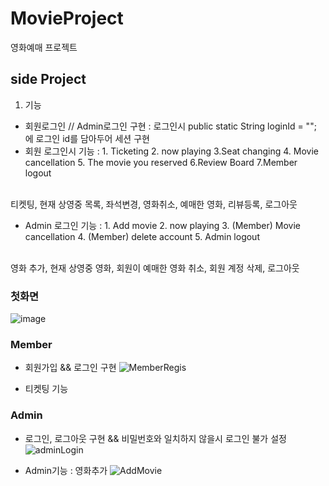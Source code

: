 # MovieProject
영화예매 프로젝트

## side Project 

1. 기능
- 회원로그인 // Admin로그인 구현 : 로그인시 public static String loginId = ""; 에 로그인 id를 담아두어 세션 구현
- 회원 로그인시 기능
: 1. Ticketing 2. now playing 3.Seat changing 4. Movie cancellation 5. The movie you reserved 6.Review Board 7.Member logout
<br>
티켓팅, 현재 상영중 목록, 좌석변경, 영화취소, 예매한 영화, 리뷰등록, 로그아웃

- Admin 로그인 기능 
: 1. Add movie 2. now playing 3. (Member) Movie cancellation 4. (Member) delete account 5. Admin logout
<br>
영화 추가, 현재 상영중 영화, 회원이 예매한 영화 취소, 회원 계정 삭제, 로그아웃 


### 첫화면 
![image](https://user-images.githubusercontent.com/77670592/190894276-8354474f-ef8a-4043-8610-d5b2996dfc84.png)


### Member 
- 회원가입 && 로그인 구현
![MemberRegis](https://user-images.githubusercontent.com/77670592/190896362-4b95e443-f597-4f06-8347-86faa237122d.gif)

- 티켓팅 기능


### Admin 
- 로그인, 로그아웃 구현 && 비밀번호와 일치하지 않을시 로그인 불가 설정
![adminLogin](https://user-images.githubusercontent.com/77670592/190895941-dd0c914f-d3d9-416b-b6a7-f15da071b347.gif)

- Admin기능 : 영화추가 
![AddMovie](https://user-images.githubusercontent.com/77670592/190896343-5f939739-6d4f-4b5f-a329-87ea4d7d29f5.gif)

